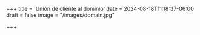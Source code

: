 +++
title = 'Unión de cliente al dominio'
date = 2024-08-18T11:18:37-06:00
draft = false
image = "/images/domain.jpg"

+++
